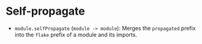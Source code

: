 # Self-propagate

- `module.selfPropagate` (`module -> module`): Merges the `propagated` prefix
  into the `flake` prefix of a module and its imports.
